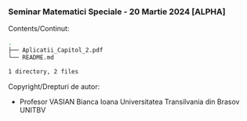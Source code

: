 ### Seminar Matematici Speciale - 20 Martie 2024 [ALPHA]

Contents/Continut: 

```sh
.
├── Aplicatii_Capitol_2.pdf
└── README.md

1 directory, 2 files
```

Copyright/Drepturi de autor:
* Profesor VASIAN Bianca Ioana Universitatea Transilvania din Brasov UNITBV
